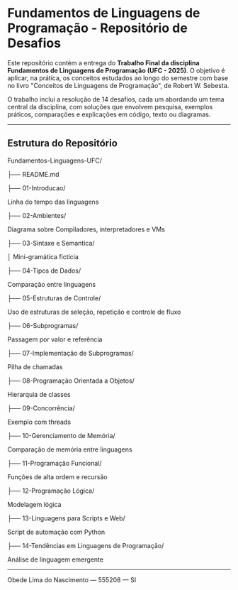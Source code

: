
# Fundamentos de Linguagens de Programação - Repositório de Desafios

Este repositório contém a entrega do **Trabalho Final da disciplina Fundamentos de Linguagens de Programação (UFC - 2025)**. O objetivo é aplicar, na prática, os conceitos estudados ao longo do semestre com base no livro "Conceitos de Linguagens de Programação", de Robert W. Sebesta.

O trabalho inclui a resolução de 14 desafios, cada um abordando um tema central da disciplina, com soluções que envolvem pesquisa, exemplos práticos, comparações e explicações em código, texto ou diagramas.

---

## Estrutura do Repositório

Fundamentos-Linguagens-UFC/

├── README.md

├── 01-Introducao/

 Linha do tempo das linguagens

├── 02-Ambientes/

Diagrama sobre Compiladores, interpretadores e VMs

├── 03-Sintaxe e Semantica/

  │   Mini-gramática fictícia

├── 04-Tipos de Dados/

Comparação entre linguagens

├── 05-Estruturas de Controle/

Uso de estruturas de seleção, repetição e controle de fluxo

├── 06-Subprogramas/

Passagem por valor e referência

├── 07-Implementação de Subprogramas/

Pilha de chamadas

├── 08-Programação Orientada a Objetos/

Hierarquia de classes

├── 09-Concorrência/

Exemplo com threads

├── 10-Gerenciamento de Memória/

Comparação de memória entre linguagens

├── 11-Programação Funcional/

Funções de alta ordem e recursão

├── 12-Programação Lógica/

Modelagem lógica

├── 13-Linguagens para Scripts e Web/

Script de automação com Python

├── 14-Tendências em Linguagens de Programação/

Análise de linguagem emergente


---
Obede Lima do Nascimento — 555208 — SI 

